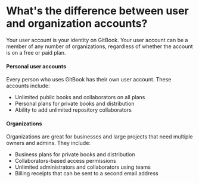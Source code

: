 # What's the difference between user and organization accounts?

Your user account is your identity on GitBook. Your user account can be a member of any number of organizations, regardless of whether the account is on a free or paid plan.

#### Personal user accounts

Every person who uses GitBook has their own user account. These accounts include:

* Unlimited public books and collaborators on all plans
* Personal plans for private books and distribution
* Ability to add unlimited repository collaborators

#### Organizations

Organizations are great for businesses and large projects that need multiple owners and admins. They include:

* Business plans for private books and distribution
* Collaborators-based access permissions
* Unlimited administrators and collaborators using teams
* Billing receipts that can be sent to a second email address
